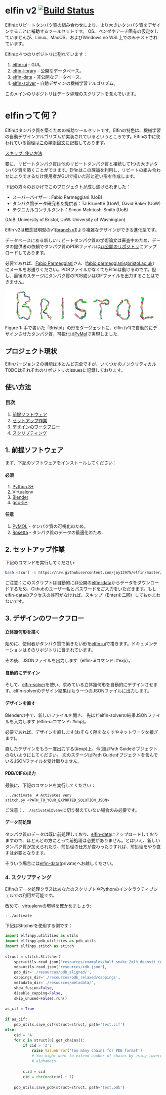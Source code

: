 # elfin v2 [![Build Status](https://travis-ci.com/joy13975/elfin.svg?branch=master)](https://travis-ci.com/joy13975/elfin)

Elfinはリピートタンパク質の組み合わせにより、より大きいタンパク質をデザインすることに補助するツールセットです。 OS、ベンダやアーチ固有の仮定をしていませんが、Linux、MacOS、およびWindows no WSL上でのみテストされています。

Elfinは４つのリポジトリに割れています：
 1. [elfin-ui](https://github.com/joy13975/elfin-ui) - GUI。
 2. [elfin-library](https://github.com/joy13975/elfin-library) - 公開なデータベース。
 3. [elfin-data](https://github.com/joy13975/elfin-data) - 非公開なデータベース。
 4. [elfin-solver](https://github.com/joy13975/elfin-solver) - 自動デザインの機械学習アルゴリズム。

このメインのリポジトリはデータ処理のスクリプトを含んでいます。


# elfinって何？

Elfinはタンパク質を築くための補助ツールセットです。Elfinの特色は、機械学習の自動デザインアルゴリズムが実装されているというところです。Elfinの中に使われている論理は[この学術論文](https://www.sciencedirect.com/science/article/pii/S1047847717301417)に記載しております。

[スキップ: 使い方法](#使い方法)

要に、リピートタンパク質は他のリピートタンパク質と接続して1つの大きいタンパク質を築くことができます。Elfinはこの理論を利用し、リピートの組み合わせによりできるだけ使用者がGUIで描いた形と近い形を作成します。

下記の方々のおかげでこのプロジェクトが成し遂げられました：
 - スーパーバイザー：Fabio Parmeggiani (UoB)
 - タンパク質データ研究者＆提供者：TJ Brunette (UoW), David Baker (UoW)
 - テクニカルコンサルタント：Simon McIntosh-Smith (UoB)

(UoB: University of Bristol, UoW: University of Washington)

Elfin v2は概念証明型のv1([branch v1](https://github.com/joy13975/elfin/tree/v1))より複雑なデザインができる進化型です。

データベースにある新しいリピートタンパク質の学術論文は審査中のため、データの提供者の依頼でタンパク質のPDBファイルは[非公開のリポジトリ](https://github.com/joy13975/elfin-db)にアップロードしております。

必要であれば、[Fabio Parmeggiani](https://github.com/parmef)さん（fabio.parmeggiani@bristol.ac.uk）にメールをお送りください。PDBファイルがなくてもElfinは動けるのです。但し、最後のステージにタンパク質のPDB或いはCIFファイルを出力することはできません。

![alt tag](resources/diagrams/ProteinBristol.png)
Figure 1: 手で書いた「Bristol」の形をタージェットに、elfin (v1)で自動的にデザインさせたタンパク質。可視化は[PyMol](https://pymol.org)で実現しました.

## プロジェクト現状

Elfinバージョン２の機能は本とんど完全ですが、いくつかのノンクリティカルTODOはそれぞれのリポジトリのIssuesに記録しております。

## 使い方法
### 目次
   1. [前提ソフトウェア](#1-前提ソフトウェア)
   2. [セットアップ作業](#2-セットアップ作業)
   3. [デザインのワークフロー](#3-デザインのワークフロー)
   4. [スクリプティング](#4-スクリプティング)

## 1. 前提ソフトウェア
まず、下記のソフトウェアをインストールしてください：
#### 必須
1. [Python 3+](https://www.python.org/downloads/)
2. [Virtualenv](https://virtualenv.pypa.io/en/stable/)
3. [Blender](https://www.blender.org/)
4. [gcc-5+](https://gcc.gnu.org/)

#### 任意
1. [PyMOL](https://www.pymol.org) - タンパク質の可視化のため。
2. [Rosetta](https://www.rosettacommons.org/software/license-and-download) - タンパク質のデータの最適化のため.

## 2. セットアップ作業

下記のコマンドを実行してください:
```Bash
bash <(curl -s https://raw.githubusercontent.com/joy13975/elfin/master/setup_elfin)
```

ご注意：このスクリプトは自動的に非公開の[elfin-data](https://github.com/joy13975/elfin-data)からデータをダウンロードするため、Githubのユーザー名とパスワードをご入力をいただきます。もしelfin-dataのアクセスの許可がなければ、スキップ（Enterを二回）してもかまわないです。

## 3. デザインのワークフロー

#### 立体幾何形を描く
始めに、使用者がタンパク質で築きたい形を[elfin-ui](https://github.com/joy13975/elfin-ui)で描きます。ドキュメンテーションはそのリポジトリに含まれています。

その後、JSONファイルを出力します（elfin-uiコマンド: #exp）。

#### 自動的にデザイン
そして、[elfin-solver](https://github.com/joy13975/elfin-solver)を使い、求めている立体幾何形を自動的にデザインさせます。elfin-solverのデザイン結果はもう一つのJSONファイルに出力します。

#### デザインを直す
Blenderの中で、新しいファイルを開き、 先ほどelfin-solverの結果JSONファイルを入力します (elfin-uiコマンド: #imp)。

必要であれば、デザインを直します(おそらく隙をなくすやネットワークを接ぎます)。

直したデザインをもう一度出力する(#exp)上、今回はPath Guideオブジェクトのないようにしてください。 次のステージはPath Guideオブジェクトを含んでいるJSONファイルを受け取りません。

#### PDB/CIFの出力
最後に、下記のコマンドを実行してください：

```
. ./activate  # Activates venv
stitch.py <PATH_TO_YOUR_EXPORTED_SOLUTION_JSON>
```

ご注意：```. ./activate```は`venv`に切り替えていない場合のみ必要です。

#### データ前処理

タンパク質のデータは既に前処理しており、[elfin-data](https://github.com/joy13975/elfin-data)にアップロードしておりますので、ほとんどの方にとって前処理は必要がありません。とはいえ、新しいタンパク質が加えられたり、前処理の仕方が変わったりすれば、前処理をやり直すは必要となります。 

そういう場合には[elfin-data](https://github.com/joy13975/elfin-data)(private)へお越しください。

### 4. スクリプティング

Elfinのデータ処理クラスはあなたのスクリプトやPythonのインタラクティブシェルでの利用が可能です。 

改めて、virtualenvの環境を確かめましょう:
```
. ./activate
```

下記はStitcherを使用する例です：

```Python
import elfinpy.utilities as utils
import elfinpy.pdb_utilities as pdb_utils
import elfinpy.stitch as stitch

struct = stitch.Stitcher(
    spec=utils.read_json('resources/examples/half_snake_2x1h_deposit_test.json'),
    xdb=utils.read_json('resources/xdb.json'),
    pdb_dir='./resources/pdb_aligned/',
    cappings_dir='./resources/pdb_relaxed/cappings',
    metadata_dir='./resources/metadata/',
    show_fusion=False,
    disable_capping=False,
    skip_unused=False).run()

as_cif = True

if as_cif:
    pdb_utils.save_cif(struct=struct, path='test.cif')
else:
    cid = 'A'
    for c in struct[0].get_chains():
        if cid > 'Z':
            raise ValueError('Too many chains for PDB format')
            # You might want to extend number of chains by using lowercase
            # alphabets.

        c.id = cid
        cid = chr(ord(cid) + 1)

    pdb_utils.save_pdb(struct=struct, path='test.pdb')
```